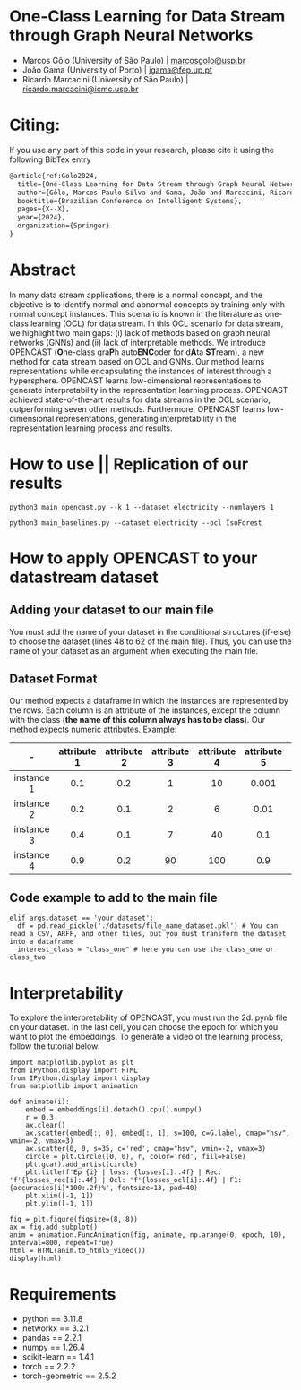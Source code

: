 # One-Class Learning for Data Stream through Graph Neural Networks

- Marcos Gôlo (University of São Paulo) | marcosgolo@usp.br
- João Gama (University of Porto) | jgama@fep.up.pt
- Ricardo Marcacini (University of São Paulo) | ricardo.marcacini@icmc.usp.br

# Citing:

If you use any part of this code in your research, please cite it using the following BibTex entry
```latex
@article{ref:Golo2024,
  title={One-Class Learning for Data Stream through Graph Neural Networks},
  author={Gôlo, Marcos Paulo Silva and Gama, João and Marcacini, Ricardo Marcondes},
  booktitle={Brazilian Conference on Intelligent Systems},
  pages={X--X},
  year={2024},
  organization={Springer}
}
```

# Abstract 
In many data stream applications, there is a normal concept, and the objective is to identify normal and abnormal concepts by training only with normal concept instances. This scenario is known in the literature as one-class learning (OCL) for data stream. In this OCL scenario for data stream, we highlight two main gaps: (i) lack of methods based on graph neural networks (GNNs) and (ii) lack of interpretable methods. We introduce OPENCAST (**O**ne-class gra**P**h auto**ENC**oder for d**A**ta **ST**ream), a new method for data stream based on OCL and GNNs. Our method learns representations while encapsulating the instances of interest through a hypersphere. OPENCAST learns low-dimensional representations to generate interpretability in the representation learning process. OPENCAST achieved state-of-the-art results for data streams in the OCL scenario, outperforming seven other methods. Furthermore, OPENCAST learns low-dimensional representations, generating interpretability in the representation learning process and results.

# How to use || Replication of our results
```
python3 main_opencast.py --k 1 --dataset electricity --numlayers 1

python3 main_baselines.py --dataset electricity --ocl IsoForest
```
# How to apply OPENCAST to your datastream dataset

## Adding your dataset to our main file

You must add the name of your dataset in the conditional structures (if-else) to choose the dataset (lines 48 to 62 of the main file). Thus, you can use the name of your dataset as an argument when executing the main file.

## Dataset Format 

Our method expects a dataframe in which the instances are represented by the rows. Each column is an attribute of the instances, except the column with the class (**the name of this column always has to be class**). Our method expects numeric attributes. Example:

| - | attribute 1 | attribute 2 | attribute 3 | attribute 4 | attribute 5 | class |
| :---: | :---: | :---: | :---: | :---: | :---: | :---: |
| instance 1 | 0.1 | 0.2 | 1 | 10 | 0.001 | class_one |
| instance 2 | 0.2 | 0.1 | 2 | 6 | 0.01 | class_one |
| instance 3 | 0.4 | 0.1 | 7 | 40 | 0.1 | class_two |
| instance 4 | 0.9 | 0.2 | 90 | 100 | 0.9 | class_two |

## Code example to add to the main file
```
elif args.dataset == 'your_dataset':
  df = pd.read_pickle('./datasets/file_name_dataset.pkl') # You can read a CSV, ARFF, and other files, but you must transform the dataset into a dataframe
  interest_class = "class_one" # here you can use the class_one or class_two
```
# Interpretability

To explore the interpretability of OPENCAST, you must run the 2d.ipynb file on your dataset. In the last cell, you can choose the epoch for which you want to plot the embeddings. To generate a video of the learning process, follow the tutorial below:
```
import matplotlib.pyplot as plt
from IPython.display import HTML
from IPython.display import display
from matplotlib import animation

def animate(i):
    embed = embeddings[i].detach().cpu().numpy()
    r = 0.3
    ax.clear()
    ax.scatter(embed[:, 0], embed[:, 1], s=100, c=G.label, cmap="hsv", vmin=-2, vmax=3)
    ax.scatter(0, 0, s=35, c='red', cmap="hsv", vmin=-2, vmax=3)
    circle = plt.Circle((0, 0), r, color='red', fill=False)
    plt.gca().add_artist(circle)
    plt.title(f'Ep {i} | loss: {losses[i]:.4f} | Rec: 'f'{losses_rec[i]:.4f} | Ocl: 'f'{losses_ocl[i]:.4f} | F1: {accuracies[i]*100:.2f}%', fontsize=13, pad=40)
    plt.xlim([-1, 1])
    plt.ylim([-1, 1])

fig = plt.figure(figsize=(8, 8))
ax = fig.add_subplot()
anim = animation.FuncAnimation(fig, animate, np.arange(0, epoch, 10), interval=800, repeat=True)
html = HTML(anim.to_html5_video())
display(html)

```

# Requirements
 - python == 3.11.8
 - networkx == 3.2.1
 - pandas == 2.2.1
 - numpy == 1.26.4
 - scikit-learn == 1.4.1
 - torch == 2.2.2
 - torch-geometric == 2.5.2
